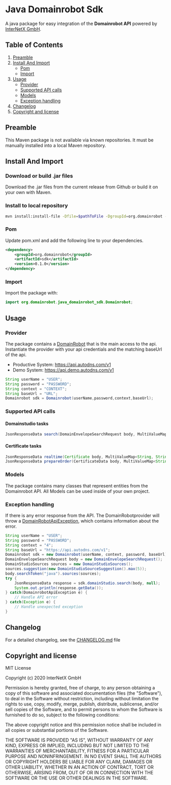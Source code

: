 # Java Domainrobot Sdk

A java package for easy integration of the **Domainrobot API** powered by [InterNetX GmbH](https://internetx.com).

## Table of Contents

1. [Preamble](#preamble)
2. [Install And Import](#install-and-import)
   * [Pom](#pom)
   * [Import](#import)
3. [Usage](#usage)
   * [Provider](#provider)
   * [Supported API calls](#supported-api-calls)
   * [Models](#models)
   * [Exception handling](#exception-handling)
4. [Changelog](#changelog)
5. [Copyright and license](#copyright-and-license)

## Preamble

This Maven package is not available via known repositories. It must be manually installed into a local Maven repository.

## Install And Import

### Download or build .jar files

Download the .jar files from the current release from Github or build it on your own with Maven.

### Install to local repository

```bash
mvn install:install-file -Dfile=$pathToFile -DgroupId=org.domainrobot -DartifactId=sdk -Dversion=0.1.0 -Dpackaging=jar
```

### Pom

Update pom.xml and add the following line to your dependencies.

```xml
<dependency>
    <groupId>org.domainrobot</groupId>
    <artifactId>sdk</artifactId>
    <version>0.1.0</version>
</dependency>
```

### Import

Import the package with:

```java
import org.domainrobot.java_domainrobot_sdk.Domainrobot;
```

## Usage

### Provider

The package contains a [DomainRobot](/src/main/java/org/domainrobot/java_domainrobot_sdk/Domainrobot.java) that is the main access to the api. Instantiate the provider with your api credentials and the matching baseUrl of the api.

* Productive System: <https://api.autodns.com/v1>
* Demo System: <https://api.demo.autodns.com/v1>

```java
String userName = "USER";
String password = "PASSWORD";
String context = "CONTEXT";
String baseUrl = "URL";
Domainrobot sdk = Domainrobot(userName,password,context,baseUrl);
```

### Supported API calls

#### Domainstudio tasks

```java
JsonResponseData search(DomainEnvelopeSearchRequest body, MultiValueMap<String, String> customHeaders, MultiValueMap<String, String> queryParameters);
```

#### Certificate tasks

```java
JsonResponseData realtime(Certificate body, MultiValueMap<String, String> customHeaders, MultiValueMap<String, String> queryParameters);
JsonResponseData prepareOrder(CertificateData body, MultiValueMap<String, String> customHeaders, MultiValueMap<String, String> queryParameters);
```

### Models

The package contains many classes that represent entities from the Domainrobot API. All Models can be used inside of your own project.

### Exception handling

If there is any error response from the API. The DomainRobotprovider will throw a [DomainRobotApiException](/lib/src/model/exception/DomainRobotApiException.dart), which contains information about the error.

```java
String userName = "USER";
String password = "PASSWORD";
String context = "4";
String baseUrl = "https://api.autodns.com/v1";
Domainrobot sdk = new Domainrobot(userName, context, password, baseUrl);
DomainEnvelopeSearchRequest body = new DomainEnvelopeSearchRequest();
DomainStudioSources sources = new DomainStudioSources();
sources.suggestion(new DomainStudioSourceSuggestion().max(5));
body.searchToken("java").sources(sources);
try {
    JsonResponseData response = sdk.domainStudio.search(body, null);
    System.out.println(response.getData());
} catch(DomainrobotApiException e) {
    // Handle API error
} catch(Exception e) {
    // Handle unexpected exception
}
```

## Changelog

For a detailed changelog, see the [CHANGELOG.md](CHANGELOG.md) file

## Copyright and license

MIT License

Copyright (c) 2020 InterNetX GmbH

Permission is hereby granted, free of charge, to any person obtaining a copy
of this software and associated documentation files (the "Software"), to deal
in the Software without restriction, including without limitation the rights
to use, copy, modify, merge, publish, distribute, sublicense, and/or sell
copies of the Software, and to permit persons to whom the Software is
furnished to do so, subject to the following conditions:

The above copyright notice and this permission notice shall be included in all
copies or substantial portions of the Software.

THE SOFTWARE IS PROVIDED "AS IS", WITHOUT WARRANTY OF ANY KIND, EXPRESS OR
IMPLIED, INCLUDING BUT NOT LIMITED TO THE WARRANTIES OF MERCHANTABILITY,
FITNESS FOR A PARTICULAR PURPOSE AND NONINFRINGEMENT. IN NO EVENT SHALL THE
AUTHORS OR COPYRIGHT HOLDERS BE LIABLE FOR ANY CLAIM, DAMAGES OR OTHER
LIABILITY, WHETHER IN AN ACTION OF CONTRACT, TORT OR OTHERWISE, ARISING FROM,
OUT OF OR IN CONNECTION WITH THE SOFTWARE OR THE USE OR OTHER DEALINGS IN THE
SOFTWARE.
